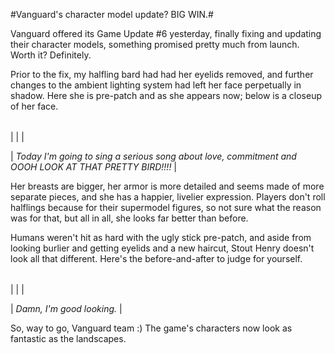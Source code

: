 #Vanguard's character model update? BIG WIN.#

Vanguard offered its Game Update #6 yesterday, finally fixing and updating their character models, something promised pretty much from launch. Worth it? Definitely.

Prior to the fix, my halfling bard had had her eyelids removed, and further changes to the ambient lighting system had left her face perpetually in shadow. Here she is pre-patch and as she appears now; below is a closeup of her face.




|  |  |
| --- | --- |
|
  |
  |

| *Today I'm going to sing a serious song about love, commitment and OOOH LOOK AT THAT PRETTY BIRD!!!!* |



Her breasts are bigger, her armor is more detailed and seems made of more separate pieces, and she has a happier, livelier expression. Players don't roll halflings because for their supermodel figures, so not sure what the reason was for that, but all in all, she looks far better than before.

Humans weren't hit as hard with the ugly stick pre-patch, and aside from looking burlier and getting eyelids and a new haircut, Stout Henry doesn't look all that different. Here's the before-and-after to judge for yourself.




|  |  |
| --- | --- |
|
  |
  |

| *Damn, I'm good looking.* |



So, way to go, Vanguard team :) The game's characters now look as fantastic as the landscapes.

